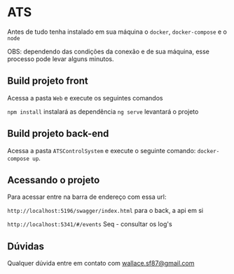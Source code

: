# ATS
Antes de tudo tenha instalado em sua máquina o `docker`, `docker-compose` e o `node`

OBS: dependendo das condições da conexão e de sua máquina, esse processo pode levar alguns minutos.

## Build projeto front
Acessa a pasta `Web` e execute os seguintes comandos

`npm install` instalará as dependência
`ng serve` levantará o projeto

## Build projeto back-end
Acessa a pasta `ATSControlSystem` e execute o seguinte comando: `docker-compose up`.

## Acessando o projeto
Para acessar entre na barra de endereço com essa url: 

`http://localhost:5196/swagger/index.html` para o back, a api em si

`http://localhost:5341/#/events` Seq - consultar os log's

## Dúvidas
Qualquer dúvida entre em contato com wallace.sf87@gmail.com
